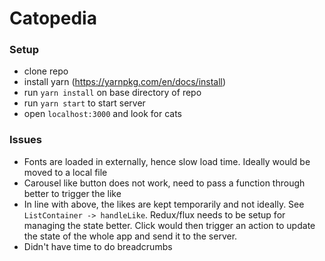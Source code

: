 # Catopedia

### Setup
- clone repo
- install yarn (https://yarnpkg.com/en/docs/install)
- run `yarn install` on base directory of repo
- run `yarn start` to start server
- open `localhost:3000` and look for cats

### Issues
- Fonts are loaded in externally, hence slow load time. Ideally
would be moved to a local file
- Carousel like button does not work, need to pass a function through
better to trigger the like
- In line with above, the likes are kept temporarily and not ideally.
See `ListContainer -> handleLike`. Redux/flux needs to be setup for
managing the state better. Click would then trigger an action to update
the state of the whole app and send it to the server.
- Didn't have time to do breadcrumbs